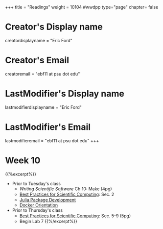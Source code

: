 +++
title = "Readings"
weight = 10104  #wwdpp
type="page"
chapter= false

# Creator's Display name
creatordisplayname = "Eric Ford"
# Creator's Email
creatoremail = "ebf11 at psu dot edu"
# LastModifier's Display name
lastmodifierdisplayname = "Eric Ford"
# LastModifier's Email
lastmodifieremail = "ebf11 at psu dot edu"
+++


# Week 10
{{%excerpt%}}
- Prior to Tuesday's class
   + _Writing Scientific Software_ Ch 10: Make (4pg)
   + [Best Practices for Scientiﬁc Computing](http://arxiv.org/pdf/1210.0530v4.pdf): Sec. 2
   + [Julia Package Development](https://docs.julialang.org/en/v1/stdlib/Pkg/index.html)
   + [Docker Orientation](https://docs.docker.com/get-started/) 
- Prior to Thursday's class
  + [Best Practices for Scientiﬁc Computing](http://arxiv.org/pdf/1210.0530v4.pdf): Sec. 5-9 (5pg)
  + Begin Lab 7
{{%/excerpt%}}
